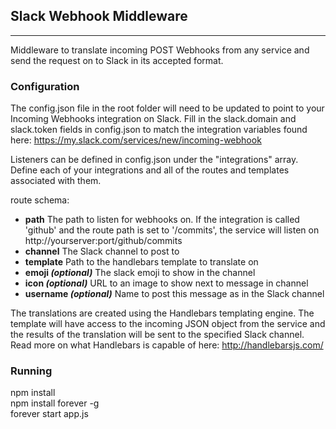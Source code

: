 ## Slack Webhook Middleware  
---
Middleware to translate incoming POST Webhooks from any service and send the request on to Slack in its accepted format.

### Configuration
The config.json file in the root folder will need to be updated to point to your Incoming Webhooks integration on Slack. Fill in the slack.domain and slack.token fields in config.json to match the integration variables found here: https://my.slack.com/services/new/incoming-webhook

Listeners can be defined in config.json under the "integrations" array. Define each of your integrations and all of the routes and templates associated with them.

route schema:
* **path** The path to listen for webhooks on. If the integration is called 'github' and the route path is set to '/commits', the service will listen on http://yourserver:port/github/commits
* **channel** The Slack channel to post to
* **template** Path to the handlebars template to translate on
* **emoji _(optional)_** The slack emoji to show in the channel
* **icon _(optional)_** URL to an image to show next to message in channel  
* **username _(optional)_** Name to post this message as in the Slack channel  

The translations are created using the Handlebars templating engine. The template will have access to the incoming JSON object from the service and the results of the translation will be sent to the specified Slack channel. Read more on what Handlebars is capable of here: http://handlebarsjs.com/
 
### Running

npm install  
npm install forever -g  
forever start app.js  